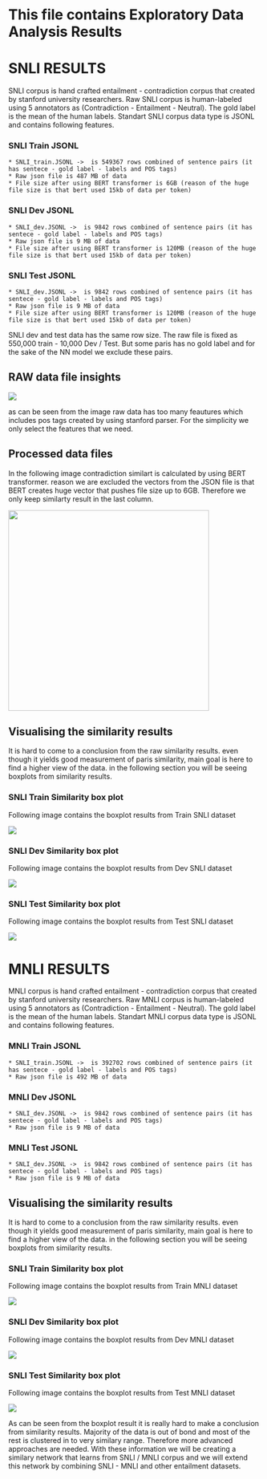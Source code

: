 # This file contains Exploratory Data Analysis Results

# SNLI RESULTS

SNLI corpus is hand crafted entailment - contradiction corpus that created by stanford university researchers. Raw SNLI corpus is human-labeled using 5 annotators as (Contradiction - Entailment - Neutral). The gold label is the mean of the human labels.
Standart SNLI corpus data type is JSONL and contains following features.

### SNLI Train JSONL
```
* SNLI_train.JSONL ->  is 549367 rows combined of sentence pairs (it has sentece - gold label - labels and POS tags)
* Raw json file is 487 MB of data
* File size after using BERT transformer is 6GB (reason of the huge file size is that bert used 15kb of data per token)
```

### SNLI Dev JSONL
```
* SNLI_dev.JSONL ->  is 9842 rows combined of sentence pairs (it has sentece - gold label - labels and POS tags)
* Raw json file is 9 MB of data
* File size after using BERT transformer is 120MB (reason of the huge file size is that bert used 15kb of data per token)
```
### SNLI Test JSONL
```
* SNLI_dev.JSONL ->  is 9842 rows combined of sentence pairs (it has sentece - gold label - labels and POS tags)
* Raw json file is 9 MB of data
* File size after using BERT transformer is 120MB (reason of the huge file size is that bert used 15kb of data per token)
```

SNLI dev and test data has the same row size. The raw file is fixed as 550,000 train - 10,000 Dev / Test. But some paris has no gold label and for the sake of the NN model we exclude these pairs.

## RAW data file insights

![](raw_data.png)

as can be seen from the image raw data has too many feautures which includes pos tags created by using stanford parser. For the simplicity we only select the features that we need.

## Processed data files

In the following image contradiction similart is calculated by using BERT transformer. reason we are excluded the vectors from the JSON file is that BERT creates huge vector that pushes file size up to 6GB. Therefore we only keep similarty result in the last column.

<img src="processed_data.png" width="400" height="400" align="center">

## Visualising the similarity results
It is hard to come to a conclusion from the raw similarity results. even though it yields good measurement of paris similarity, main goal is here to find a higher view of the data. in  the following section you will be seeing boxplots from similarity results.

### SNLI Train Similarity box plot

Following image contains the boxplot results from Train SNLI dataset 

![](SNLI_train_Similarity.png)

### SNLI Dev Similarity box plot

Following image contains the boxplot results from Dev SNLI dataset 

![](SNLI_dev_Similarity.png)

### SNLI Test Similarity box plot

Following image contains the boxplot results from Test SNLI dataset 

![](SNLI_test_Similarity.png)

# MNLI RESULTS

MNLI corpus is hand crafted entailment - contradiction corpus that created by stanford university researchers. Raw MNLI corpus is human-labeled using 5 annotators as (Contradiction - Entailment - Neutral). The gold label is the mean of the human labels.
Standart MNLI corpus data type is JSONL and contains following features.

### MNLI Train JSONL
```
* SNLI_train.JSONL ->  is 392702 rows combined of sentence pairs (it has sentece - gold label - labels and POS tags)
* Raw json file is 492 MB of data
```

### MNLI Dev JSONL
```
* SNLI_dev.JSONL ->  is 9842 rows combined of sentence pairs (it has sentece - gold label - labels and POS tags)
* Raw json file is 9 MB of data
```
### MNLI Test JSONL
```
* SNLI_dev.JSONL ->  is 9842 rows combined of sentence pairs (it has sentece - gold label - labels and POS tags)
* Raw json file is 9 MB of data
```

## Visualising the similarity results
It is hard to come to a conclusion from the raw similarity results. even though it yields good measurement of paris similarity, main goal is here to find a higher view of the data. in  the following section you will be seeing boxplots from similarity results.

### SNLI Train Similarity box plot

Following image contains the boxplot results from Train MNLI dataset 

![](MNLI_Train_Similarity.png)

### SNLI Dev Similarity box plot

Following image contains the boxplot results from Dev MNLI dataset 

![](MNLI_dev_Similarity.png)

### SNLI Test Similarity box plot

Following image contains the boxplot results from Test MNLI dataset 

![](MNLI_test_Similarity.png)

As can be seen from the boxplot result it is really hard to make a conclusion from similarity results. Majority of the data is out of bond and most of the rest is clustered in to very similary range. Therefore more advanced approaches are needed. With these information we will be creating a similary network that learns from SNLI / MNLI corpus and we will extend this network by combining SNLI - MNLI and other entailment datasets.

